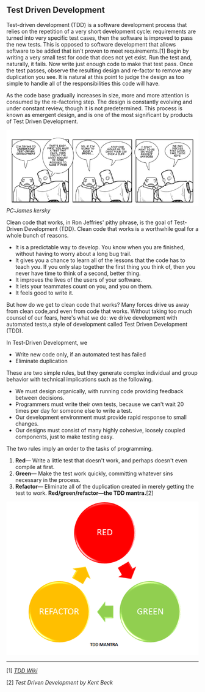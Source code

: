 

## Test Driven Development

Test-driven development (TDD) is a software development process that relies on the repetition of a very short development cycle: requirements are turned into very specific test cases, then the software is improved to pass the new tests. This is opposed to software development that allows software to be added that isn't proven to meet requirements.[1] Begin by writing a very small test for code that does not yet exist. Run the test and, naturally, it fails. Now write just enough code to make that test pass. Once the test passes, observe the resulting design and re-factor to remove any duplication you see. It is natural at this point to judge the design as too simple to handle all of the responsibilities this code will have.

As the code base gradually increases in size, more and more attention is consumed by the re-factoring step. The design is constantly evolving and under constant review, though it is not predetermined. This process is known as emergent design, and is one of the most significant by products of Test Driven Development. 

![Test driven Discussion](images/tdd1.png)
   *PC:James kersky*

Clean code that works, in Ron Jeffries' pithy phrase, is the goal of Test-Driven Development
(TDD). Clean code that works is a worthwhile goal for a whole bunch of reasons.
* It is a predictable way to develop. You know when you are finished, without having to worry about a long bug trail.
* It gives you a chance to learn all of the lessons that the code has to teach you. If you only slap together the first thing you think of, then you never have time to think of a second, better thing.
* It improves the lives of the users of your software.
* It lets your teammates count on you, and you on them.
* It feels good to write it.

But how do we get to clean code that works? Many forces drive us away from clean code,and even from code that works. Without taking too much counsel of our fears, here's what we do: we drive development with automated tests,a style of development called Test Driven Development (TDD). 

In Test-Driven Development, we 
* Write new code only, if an automated test has failed 
* Eliminate duplication

These are two simple rules, but they generate complex individual and group behavior with technical implications such as the following.
* We must design organically, with running code providing feedback between decisions.
* Programmers must write their own tests, because we can't wait 20 times per day for someone else to write a test.
* Our development environment must provide rapid response to small changes.
* Our designs must consist of many highly cohesive, loosely coupled components, just to make testing easy.

The two rules imply an order to the tasks of programming.
1. **Red**— Write a little test that doesn't work, and perhaps doesn't even compile at first.
2. **Green**— Make the test work quickly, committing whatever sins necessary in the process.
3. **Refactor**— Eliminate all of the duplication created in merely getting the test to work.
**Red/green/refactor—the TDD mantra.**[2]

![tdd_process](images/tdd2.png)


---

[1] [*TDD Wiki*](https://en.wikipedia.org/wiki/Test-driven_development)

[2] *Test Driven Development by Kent Beck*
